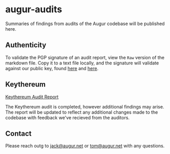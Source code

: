 # augur-audits

Summaries of findings from audits of the Augur codebase will be published here.

## Authenticity

To validate the PGP signature of an audit report, view the `Raw` version of the markdown file. Copy it to a text file locally, and the signature will validate against our public key, found [here](http://www.augur.net/pgp.txt) and [here](https://github.com/tomkysar/augur-audits/blob/master/pgp.txt).

## Keythereum

[Keythereum Audit Report](https://github.com/tomkysar/augur-audits/blob/master/keythereum-audit.md)

The Keythereum audit is completed, however additional findings may arise. The report will be updated to reflect any additional changes made to the codebase with feedback we've recieved from the auditors. 

## Contact

Please reach outg to [jack@augur.net](mailto:jack@augur.net) or [tom@augur.net](mailto:tom@augur.net) with any questions. 
